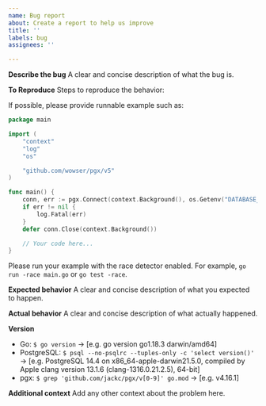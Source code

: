 ```yaml
---
name: Bug report
about: Create a report to help us improve
title: ''
labels: bug
assignees: ''

---
```


**Describe the bug**
A clear and concise description of what the bug is.

**To Reproduce**
Steps to reproduce the behavior:

If possible, please provide runnable example such as:

```go
package main

import (
	"context"
	"log"
	"os"

	"github.com/wowser/pgx/v5"
)

func main() {
	conn, err := pgx.Connect(context.Background(), os.Getenv("DATABASE_URL"))
	if err != nil {
		log.Fatal(err)
	}
	defer conn.Close(context.Background())

	// Your code here...
}
```

Please run your example with the race detector enabled. For example, `go run -race main.go` or `go test -race`.

**Expected behavior**
A clear and concise description of what you expected to happen.

**Actual behavior**
A clear and concise description of what actually happened.

**Version**
 - Go: `$ go version` -> [e.g. go version go1.18.3 darwin/amd64]
 - PostgreSQL: `$ psql --no-psqlrc --tuples-only -c 'select version()'` -> [e.g. PostgreSQL 14.4 on x86_64-apple-darwin21.5.0, compiled by Apple clang version 13.1.6 (clang-1316.0.21.2.5), 64-bit]
 - pgx: `$ grep 'github.com/jackc/pgx/v[0-9]' go.mod` -> [e.g. v4.16.1]

**Additional context**
Add any other context about the problem here.
